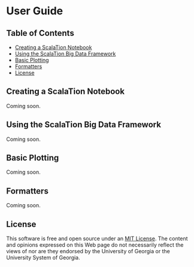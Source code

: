 # User Guide

## Table of Contents

<!-- toc -->

- [Creating a ScalaTion Notebook](#creating-a-scalation-notebook)
- [Using the ScalaTion Big Data Framework](#using-the-scalation-big-data-framework)
- [Basic Plotting](#basic-plotting)
- [Formatters](#formatters)
- [License](#license)

<!-- tocstop -->

## Creating a ScalaTion Notebook

Coming soon.

## Using the ScalaTion Big Data Framework

Coming soon.

## Basic Plotting

Coming soon.

## Formatters

Coming soon.

## License

This software is free and open source under an
[MIT License](https://github.com/scalation/scalation_kernel/blob/master/LICENSE).
The content and opinions expressed on this Web page do not necessarily
reflect the views of nor are they endorsed by the University of Georgia or
the University System of Georgia.

